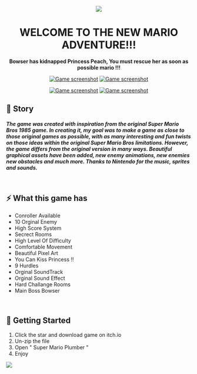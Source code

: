 <p align="center">
  <a target="_blank" href="https://iunosan.itch.io/super-mario-plumber"><img src="https://img.itch.zone/aW1nLzkzMzM2MzAucG5n/original/iRlhsS.png" /></a>
</p>

<div align="center">
  <h1>WELCOME TO THE NEW MARIO ADVENTURE!!! </h1>
  <strong>Bowser has kidnapped Princess Peach, You must rescue her as soon as possible mario !!! </strong> 
</div>

<p align="center">
  <a target="_blank" href="https://iunosan.itch.io/super-mario-plumber"><img  alt="Game screenshot" src="https://img.itch.zone/aW1hZ2UvMTU5NTg3NC85MzMzNTYwLnBuZw==/347x500/gRVq5D.png" /></a>
   <a target="_blank" href="https://iunosan.itch.io/super-mario-plumber"><img  alt="Game screenshot" src="https://img.itch.zone/aW1hZ2UvMTU5NTg3NC85MzMzMzE1LnBuZw==/347x500/2pWsqG.png" /></a>
</p>
<p align="center">
  <a target="_blank" href="https://iunosan.itch.io/super-mario-plumber"><img  alt="Game screenshot" src="https://img.itch.zone/aW1hZ2UvMTU5NTg3NC85MzMzMzIzLnBuZw==/347x500/e5CZ9X.png" /></a>
   <a target="_blank" href="https://iunosan.itch.io/super-mario-plumber"><img  alt="Game screenshot" src="https://img.itch.zone/aW1hZ2UvMTU5NTg3NC85MzMzNTg3LnBuZw==/347x500/AYiB3b.png" /></a>
</p>

## 💬 Story

<div>
  <h5>
    The game was created with inspiration from the original Super Mario Bros 1985 game. In creating it, my goal was to make a game as close to those original games as possible, with as many interesting and fun twists on those ideas within the original Super Mario Bros limitations. However, the game differs from the original version in many ways. Beautiful graphical assets have been added, new enemy animations, new enemies new obstacles and much more.
    Thanks to Nintendo for the music, sprites and sounds.
  </p>
    <br>
</div>
    
## ⚡ What this game has
<div>
  <ul>
    <li>Conroller Available</li>
    <li>10 Orginal Enemy</li>
    <li>High Score System</li>
    <li>Secrect Rooms</li>
    <li>High Level Of Difficulty</li>
    <li>Comfortable Movement</li>
    <li>Beautiful Pixel Art</li>
    <li>You Can Kiss Princess !! </li>
    <li>9 Hurdles</li>
    <li>Orginal SoundTrack</li>
    <li>Orginal Sound Effect</li>
    <li>Hard Challange Rooms</li>
    <li>Main Boss Bowser</li>
  </ul>
  <br>
</div>

## 🌱 Getting Started
<div>
  <ol>
    <li>Click the star and download game on itch.io</li>
    <li>Un-zip the file</li>
    <li>Open " Super Mario Plumber " </li>
    <li>Enjoy</li>
  </ol>
</div>
<a target="_blank" href="https://iunosan.itch.io/super-mario-plumber"><img src="https://cdn-icons-png.flaticon.com/128/1033/1033039.png" /></a>


